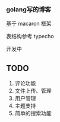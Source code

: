 ### golang写的博客

基于 macaron 框架

表结构参考 typecho

开发中

## TODO

1. 评论功能
2. 文件上传、管理
3. 用户管理
4. 主题支持
5. 简单的搜索功能


